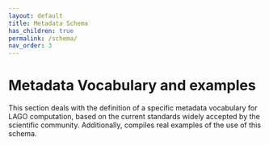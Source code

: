 ```yaml
---
layout: default
title: Metadata Schema
has_children: true
permalink: /schema/
nav_order: 3
---
```


# Metadata Vocabulary and examples 

This section deals with the definition of a specific metadata vocabulary for LAGO computation, based on the current standards widely accepted by the scientific community. Additionally, compiles real examples of the use of this schema.


    
